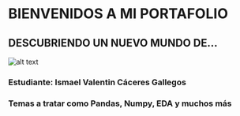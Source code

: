 # BIENVENIDOS A MI PORTAFOLIO

## DESCUBRIENDO UN NUEVO MUNDO DE...

![alt text](https://decidesoluciones.es/wp-content/uploads/2019/09/Iqvia-acquires-NLP-provider-Linguamatics_wrbm_large.jpg)

### Estudiante: Ismael Valentin Cáceres Gallegos

###  Temas a tratar como Pandas, Numpy, EDA y muchos más
